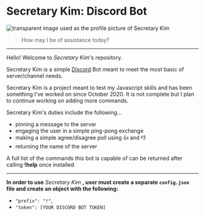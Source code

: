 # Secretary Kim: Discord Bot
![transparent image used as the profile picture of Secretary Kim](https://i.imgur.com/xaRJWYa.png)
> How may I be of assistance today?
---
Hello! Welcome to *Secretary Kim*'s repository.

Secretary Kim is a simple [Discord](https://discord.com/) Bot meant to meet the most basic of server/channel needs. 

Secretary Kim is a project meant to test my Javascript skills and has been something I've worked on since October 2020. It is not complete but I plan to continue working on adding more commands.

Secretary Kim's duties include the following...
- pinning a message to the server
- engaging the user in a simple ping-pong exchange
- making a simple agree/disagree poll using :thumbsup: and :thumbsdown:
- returning the name of the server

A full list of the commands this bot is capable of can be returned after calling **!help** once installed. 

---
**In order to use** *Secretary Kim* **, user must create a separate `config.json` file and create an object with the following:**
- `"prefix": "!"`,
- `"token": [YOUR DISCORD BOT TOKEN]`
